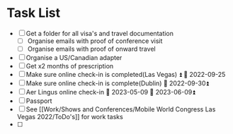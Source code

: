 # Task List

- [ ] Get a folder for all visa's and travel documentation
	- [ ] Organise emails with proof of conference visit
	- [ ] Organise emails with proof of onward travel
- [ ] Organise a US/Canadian adapter
- [ ] Get x2 months of prescription
- [ ] Make sure online check-in is completed(Las Vegas) ⏫ 📅 2022-09-25
- [ ] Make sure online check-in is complete(Dublin) 📅 2022-09-30⏫ 
- [ ] Aer Lingus online check-in 🛫 2023-05-09 📅 2023-06-09⏫ 
- [ ] Passport
- [ ] See [[Work/Shows and Conferences/Mobile World Congress Las Vegas 2022/ToDo's]] for work tasks
- [ ] 